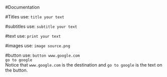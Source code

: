 #Documentation

#Titles
use: `title your text`

#subtitles
use: `subtitle your text`

#text
use: `print your text`

#images
use: `image source.png`

#button
use: `button www.google.com` <br> `go to google` <br>
Notice that `www.google.com` is the destination and `go to google` is the text on the button.
